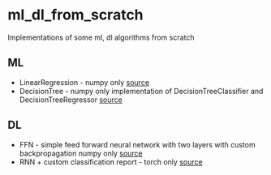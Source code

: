 # ml_dl_from_scratch
Implementations of some ml, dl algorithms from scratch

## ML
* LinearRegression - numpy only [source](linear_regression/model.py)
* DecisionTree - numpy only implementation of DecisionTreeClassifier and DecisionTreeRegressor [source](./decision_tree)
## DL
* FFN - simple feed forward neural network with two layers with custom backpropagation numpy only [source](./feed_forward_nn_classification/)
* RNN + custom classification report - torch only [source](./vanilla_rnn/)
